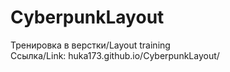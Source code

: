 # CyberpunkLayout
Тренировка в верстки/Layout training<br>
Ссылка/Link:
huka173.github.io/CyberpunkLayout/


    
